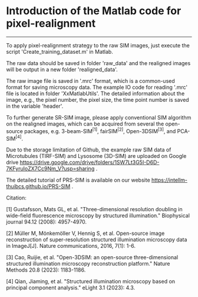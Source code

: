 # Introduction of the Matlab code for pixel-realignment

***

To apply pixel-realignment strategy to the raw SIM images, just execute the script 'Create_training_dataset.m' in Matlab.

The raw data should be saved in folder 'raw_data' and the realigned images will be output in a new folder 'realigned_data'.

The raw image file is saved in '.mrc' format, which is a common-used format for saving microscopy data. The example IO code for reading '.mrc' file is located in folder 'XxMatlabUtils'.
The detailed information about the image, e.g., the pixel number, the pixel size, the time point number is saved in the variable 'header'.

To further generate SR-SIM image, please apply conventional SIM algorithm on the realigned images, which can be acquired from several the open-source packages, e.g. 3-beam-SIM<sup>[1]</sup>, fairSIM<sup>[2]</sup>, Open-3DSIM<sup>[3]</sup>, and PCA-SIM<sup>[4]</sup>.

Due to the storage limitation of Github, the example raw SIM data of Microtubules (TIRF-SIM) and Lysosome (3D-SIM) are uploaded on Google drive https://drive.google.com/drive/folders/1SW7Lt3G5I-D6D-7KFyruIoZX7Cc9Nm_V?usp=sharing .

The detailed tutorial of PRS-SIM is available on our website https://intellm-thuibcs.github.io/PRS-SIM .


Citation:

[1] Gustafsson, Mats GL, et al. "Three-dimensional resolution doubling in wide-field fluorescence microscopy by structured illumination." Biophysical journal 94.12 (2008): 4957-4970.<br>

[2] Müller M, Mönkemöller V, Hennig S, et al. Open-source image reconstruction of super-resolution structured illumination microscopy data in ImageJ[J]. Nature communications, 2016, 7(1): 1-6.<br>

[3] Cao, Ruijie, et al. "Open-3DSIM: an open-source three-dimensional structured illumination microscopy reconstruction platform." Nature Methods 20.8 (2023): 1183-1186.<br>

[4] Qian, Jiaming, et al. "Structured illumination microscopy based on principal component analysis." eLight 3.1 (2023): 4.3.<br>
